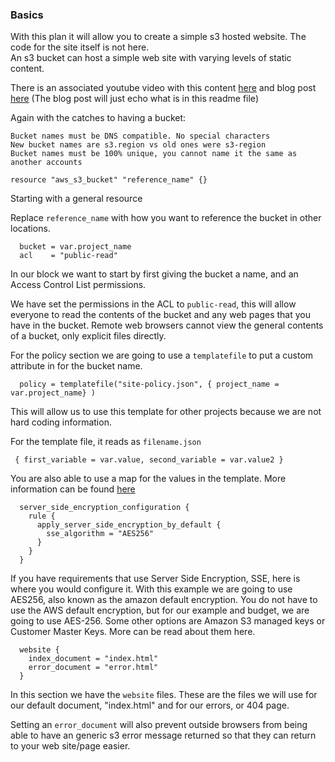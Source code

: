 ### Basics 
With this plan it will allow you to create a simple s3 hosted website. The code for the site itself is not here. <br>
An s3 bucket can host a simple web site with varying levels of static content. 


There is an associated youtube video with this content [here](https://www.youtube.com/watch?v=AOuha5eC9jw) and blog post [here](http://www.hifighetto.com/2021/01/terraform-s3-hosted-site.html) (The blog post will just echo what is in this readme file)

Again with the catches to having a bucket: 

    Bucket names must be DNS compatible. No special characters
    New bucket names are s3.region vs old ones were s3-region 
    Bucket names must be 100% unique, you cannot name it the same as another accounts
 

```
resource "aws_s3_bucket" "reference_name" {}
```

Starting with a general resource

Replace `reference_name` with how you want to reference the bucket in other locations. 

 
```
  bucket = var.project_name
  acl    = "public-read"
```

 In our block we want to start by first giving the bucket a name, and an Access Control List permissions.  

We have set the permissions in the ACL  to `public-read`, this will allow everyone to read the contents of the bucket and any web pages that you have in the bucket. Remote web browsers cannot view the general contents of a bucket, only explicit files directly. 

For the policy section we are going to use a `templatefile` to put a custom attribute in for the bucket name. 


```
  policy = templatefile("site-policy.json", { project_name = var.project_name} )
```
This will allow us to use this template for other projects because we are not hard coding information. 

For the template file, it reads as `filename.json`
```
 { first_variable = var.value, second_variable = var.value2 } 
```
You are also able to use a map for the values in the template. More information can be found [here](https://www.terraform.io/docs/configuration/functions/templatefile.html)

```
  server_side_encryption_configuration {
    rule {
      apply_server_side_encryption_by_default {
        sse_algorithm = "AES256"
      }
    }
  }
```

If you have requirements that use Server Side Encryption, SSE, here is where you would configure it. With this example we are going to use AES256, also known as the amazon default encryption.
You do not have to use the AWS default encryption, but for our example and budget, we are going to use AES-256. Some other options are Amazon S3 managed  keys or Customer Master Keys. More can be read about them here. 

```
  website {
    index_document = "index.html"
    error_document = "error.html"
  }
```

In this section we have the `website` files. These are the files we will use for our default document, "index.html" and for our errors, or 404 page. 

Setting an `error_document` will also prevent outside browsers from being able to have an generic s3 error message returned so that they can return to your web site/page easier. 